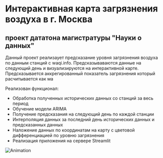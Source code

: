 # Интерактивная карта загрязнения воздуха в г. Москва #
## проект дататона магистратуры "Науки о данных" ##

Данный проект реализаует предсказание уровня загрязнения воздуха по данным станций с waqi.info. Предсказываваются данные на следующий день и визуализируются на интерактивной карте.
Предсказывается аккрегированный показатель загрязнения который расчитывается как ма

Реализован функционал:
- Обработка полученных исторических данных со станций за веcь период
- Обучение модели ARIMA
- Получение предсказания на следующий день по каждой станции
- Интерполяция данных за последний день исторических данных и предсказанных данных
- Наложение данных по координатам на карту c цветовой дифференциацией по уровню загрязнения
- Реализация приложения на сервере Streamlit

![Animation](https://github.com/jchibinin/Datatone_WAQI_Moscow/assets/12885639/83916d82-9f98-4827-b31c-06db4a2728fa)



